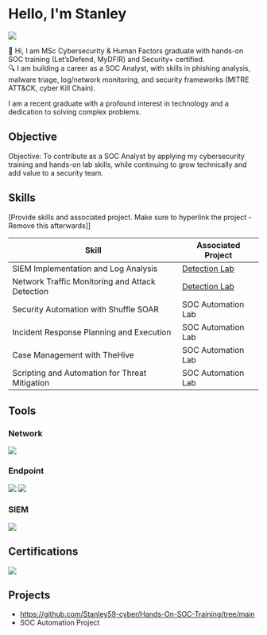 # Hello, I'm Stanley
<a href="https://www.linkedin.com/in/stanley-obiekwe-2018b2217"><img src="https://img.shields.io/badge/-LinkedIn-0072b1?&style=for-the-badge&logo=linkedin&logoColor=white" /></a>

👋 Hi, I am MSc Cybersecurity & Human Factors graduate with hands-on SOC training (Let’sDefend, MyDFIR) and Security+ certified.  
🔍 I am building a career as a SOC Analyst, with skills in phishing analysis, malware triage, log/network monitoring, and security frameworks (MITRE ATT&CK, cyber Kill Chain).  

I am a recent graduate with a profound interest in technology and a dedication to solving complex problems.

## Objective



Objective: To contribute as a SOC Analyst by applying my cybersecurity training and hands-on lab skills, while continuing to grow technically and add value to a security team.  

## Skills
[Provide skills and associated project. Make sure to hyperlink the project - Remove this afterwards]]

| Skill                                         | Associated Project         |
|-----------------------------------------------|----------------------------|
| SIEM Implementation and Log Analysis          | <a href="https://github.com/Stanley59-cyber/Hands-On-SOC-Training/tree/main">Detection Lab</a>|
| Network Traffic Monitoring and Attack Detection | <a href="https://google.com">Detection Lab</a>|
| Security Automation with Shuffle SOAR         | SOC Automation Lab|
| Incident Response Planning and Execution      | SOC Automation Lab|
| Case Management with TheHive                  | SOC Automation Lab|
| Scripting and Automation for Threat Mitigation | SOC Automation Lab|

## Tools


### Network
<div>
    <img src="https://img.shields.io/badge/-Wireshark-1679A7?&style=for-the-badge&logo=Wireshark&logoColor=white" />

</div>

### Endpoint
<div>
    <img src="https://img.shields.io/badge/-Microsoft_Defender_for_Endpoint-00A4EF?&style=for-the-badge&logo=Microsoft&logoColor=white" />
    <img src="https://img.shields.io/badge/-Velociraptor-4B275F?&style=for-the-badge&logo=Velociraptor&logoColor=white" />
</div>

### SIEM
<div>
    <img src="https://img.shields.io/badge/-Splunk-000000?&style=for-the-badge&logo=Splunk&logoColor=white" />
</div>

## Certifications
<div>
<img src="https://img.shields.io/badge/-Security%2B-FF0000?&style=for-the-badge&logo=CompTIA&logoColor=white" />
</div>

## Projects
- https://github.com/Stanley59-cyber/Hands-On-SOC-Training/tree/main
- SOC Automation Project
